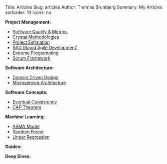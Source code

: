Title: Articles
Slug: articles
Author: Thomas Brunbjerg
Summary: My Articles
sortorder: 10
icons: no

 **Project Management:**

* [Software Quality & Metrics]({filename}/articles/quality_metrics.md)
* [Crystal Methodologies]({filename}/articles/crystal_methodologies.md)
* [Project Estimation]({filename}/articles/estimating_projects.md)
* [RAD (Rapid Agile Development)]({filename}/articles/rapid_agile_development.md)
* [Extreme Programming]({filename}/articles/extremeprogramming.md)
* [Scrum Framework]({filename}/articles/scrum.md)

 **Software Architecture:**

* [Domain Driven Design]({filename}/articles/domain_driven_design.md)
* [Microservice Architecture]({filename}/articles/microservice_architecture.md)

**Software Concepts:**

* [Eventual Consistency]({filename}/articles/eventual_consistency.md)
* [CAP Theorem]({filename}/articles/cap_theorem.md)

**Machine Learning:**

* [ARMA Model]({filename}/articles/arma.md)
* [Random Forest]({filename}/articles/randomForest.md)
* [Linear Regression]({filename}/articles/linearRegression.md)

**Guides:**

**Deep Dives:**
